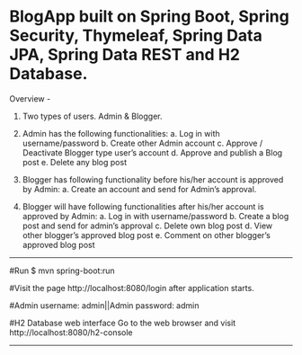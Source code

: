 # BlogApp built on Spring Boot, Spring Security, Thymeleaf, Spring Data JPA, Spring Data REST and H2 Database.

Overview - 
1. Two types of users. Admin & Blogger.
2. Admin has the following functionalities:
a. Log in with username/password
b. Create other Admin account
c. Approve / Deactivate Blogger type user’s account
d. Approve and publish a Blog post
e. Delete any blog post

3. Blogger has following functionality before his/her account is approved by Admin:
a. Create an account and send for Admin’s approval.

4. Blogger will have following functionalities after his/her account is approved by Admin:
a. Log in with username/password
b. Create a blog post and send for admin’s approval
c. Delete own blog post
d. View other blogger’s approved blog post
e. Comment on other blogger’s approved blog post

-----------------------------------------------------------

#Run $ mvn spring-boot:run

#Visit the page http://localhost:8080/login after application starts.

#Admin username: admin||Admin password: admin

#H2 Database web interface
Go to the web browser and visit http://localhost:8080/h2-console

-----------------------------------------------------------
